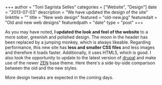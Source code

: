 +++
author = "Toni Sagrista Selles"
categories = ["Website", "Design"]
date = "2013-07-03"
description = "We have updated the design of the site"
linktitle = ""
title = "New web design"
featured = "old-new.jpg"
featuredalt = "Old and new web designs"
featuredpath = "date"
type = "post"
+++

As you may have noted, **I updated the look and feel of the website** to a more sober, greenish and polished design. The moon in the header has been replaced by a jumping monkey, which is always likeable. Regarding performance, this new site has **less and smaller CSS files** and less images and therefore it loads faster. Additionally, it uses HTML5, which is good. I also took the opportunity to update to the latest version of [drupal](https://drupal.org/) and make use of the newer [ZEN](https://drupal.org/project/ZEN) base theme. Here there's a side-by-side comparison between the old and the new styles.

More design tweaks are expected in the coming days.

